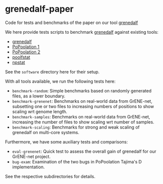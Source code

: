 # grenedalf-paper

Code for tests and benchmarks of the paper on our tool [grenedalf](https://github.com/lczech/grenedalf)

We here provide tests scripts to benchmark [grenedalf](https://github.com/lczech/grenedalf) against existing tools:

  * [grenedalf](https://github.com/lczech/grenedalf)
  * [PoPoolation 1](https://sourceforge.net/projects/popoolation/)
  * [PoPoolation 2](https://sourceforge.net/projects/popoolation/)
  * [poolfstat](https://cran.r-project.org/web/packages/poolfstat/index.html)
  * [npstat](https://github.com/lucaferretti/npstat)

See the `software` directory here for their setup.

With all tools available, we run the following tests here:

  * `benchmark-random`: Simple benchmarks based on randomly generated files, as a lower boundary.
  * `benchmark-grenenet`: Benchmarks on real-world data from GrENE-net, subsetting one or two files to increasing numbers of positions to show scaling wrt genome length.
  * `benchmark-samples`: Benchmarks on real-world data from GrENE-net, increasing the number of files to show scaling wrt number of samples.
  * `benchmark-scaling`: Benchmarks for strong and weak scaling of grenedalf on multi-core systems.

Furthermore, we have some auxiliary tests and comparisons:

  * `eval-grenenet`: Quick test to assess the overall gain of grenedalf for our GrENE-net project.
  * `bug-exam`: Examination of the two bugs in PoPoolation Tajima's D implementation.

See the respective subdirectories for details.
